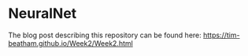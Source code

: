 # NeuralNet

The blog post describing this repository can be found here: https://tim-beatham.github.io/Week2/Week2.html
